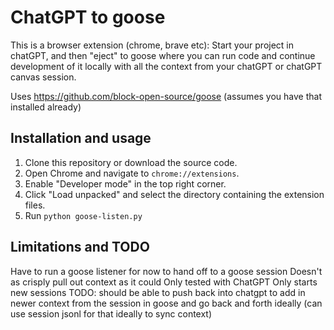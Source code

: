# ChatGPT to goose
This is a browser extension (chrome, brave etc): Start your project in chatGPT, and then "eject" to goose where you can run code and continue development of it locally with all the context from your chatGPT or chatGPT canvas session.

Uses https://github.com/block-open-source/goose (assumes you have that installed already)

## Installation and usage

1. Clone this repository or download the source code.
2. Open Chrome and navigate to `chrome://extensions`.
3. Enable "Developer mode" in the top right corner.
4. Click "Load unpacked" and select the directory containing the extension files.
5. Run `python goose-listen.py`

## Limitations and TODO

Have to run a goose listener for now to hand off to a goose session
Doesn't as crisply pull out context as it could
Only tested with ChatGPT
Only starts new sessions
TODO: should be able to push back into chatgpt to add in newer context from the session in goose and go back and forth ideally (can use session jsonl for that ideally to sync context)

